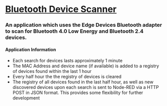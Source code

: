 <h1><u> Bluetooth Device Scanner</u> </h1>

<h3> An application which uses the Edge Devices Bluetooth adapter to scan for Bluetooth 4.0 Low Energy and Bluetooth 
2.4 devices. </h3>

<h4> Application Information </h4>
<ul>
<li> Each search for devices lasts approximately 1 minute</li>
<li> The MAC Address and device name (if available) is added to a registry of devices found within the last 1 hour</li>
<li> Every half hour the the registry of devices is cleared </li>
<li> The registry of all devices found in the last half hour, as well as new discovered devices upon each search is sent to Node-RED via a HTTP POST in JSON format. This provides some flexibility for further development</li>




